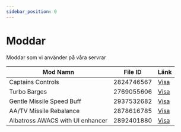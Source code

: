 ```yaml
---
sidebar_position: 0
---
```


# Moddar
Moddar som vi använder på våra servrar

| Mod Namn                         | File ID    | Länk                                                                      |
| -------------------------------- | ---------- | ------------------------------------------------------------------------- |
| Captains Controls                | 2824746567 | [Visa](https://steamcommunity.com/sharedfiles/filedetails/?id=2824746567) |
| Turbo Barges                     | 2769055606 | [Visa](https://steamcommunity.com/sharedfiles/filedetails/?id=2769055606) |
| Gentle Missile Speed Buff        | 2937532682 | [Visa](https://steamcommunity.com/sharedfiles/filedetails/?id=2937532682) |
| AA/TV Missile Rebalance          | 2878616785 | [Visa](https://steamcommunity.com/sharedfiles/filedetails/?id=2878616785) |
| Albatross AWACS with UI enhancer | 2892401880 | [Visa](https://steamcommunity.com/sharedfiles/filedetails/?id=2892401880) |
